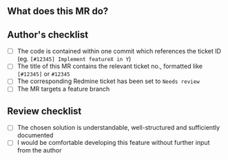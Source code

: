 ## What does this MR do?
<!--
Briefly describe what this MR is about.
Examples:
 Adds new document type: MyNewDocumentType
 Fixes js error in <some functionality>
-->


## Author's checklist
<!--
MRs must be marked as WIP until all checkboxes have been filled.
Checkboxes can be pre-filled before submitting the MR by replacing
[ ] with [x],
-->
- [ ] The code is contained within one commit which references the ticket ID (eg. `[#12345] Implement featureX in Y`)
- [ ] The title of this MR contains the relevant ticket no., formatted like `[#12345]` or `#12345`
- [ ] The corresponding Redmine ticket has been set to `Needs review`
- [ ] The MR targets a feature branch

## Review checklist

- [ ] The chosen solution is understandable, well-structured and sufficiently documented
- [ ] I would be comfortable developing this feature without further input from the author
